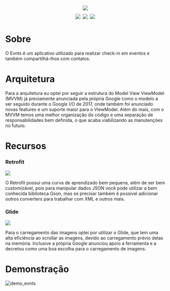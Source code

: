 <h1 align="center">
  <img src="https://i.imgur.com/B0kfF2t.png" /> <br/>
  
  <img src="https://img.shields.io/badge/kotlin-1.5.20-orange?link=https://kotlinlang.org/&link=http://right" />
  <img src="https://img.shields.io/badge/gradle-4.2.1-lightgrey" />
  <img src="https://img.shields.io/badge/sdk-19-green" />
</h1>

# Sobre
O Evnts é um aplicativo utilizado para realizar check-in em eventos e também compartilhá-lhos com contatos.

# Arquitetura
Para a arquitetura eu optei por seguir a estrutura do Model View ViewModel (MVVM) já previamente anunciada pela própria Google como o modelo a ser seguido durante o Google I/O de 2017, onde também foi anunciado novas features e um suporte maior para o ViewModel. Além do mais, com o MVVM temos uma melhor organização do código e uma separação de responsabilidades bem definida, o que acaba viabilizando as manutenções no futuro.

# Recursos
<span>
  <h3>Retrofit</h3> 
  <img src="https://img.shields.io/badge/Retrofit-2.9.0-brightgreen" /> <br/>
  
  O Retrofit possui uma curva de aprendizado bem pequena, além de ser bem customizável, pois para manipular dados JSON você pode utilizar a bem conhecida biblioteca Gson, mas se     precisar também é possível adicionar outros converters para trabalhar com XML e outros mais.
  
  <h3>Glide</h3> 
  <img src="https://img.shields.io/badge/Glide-4.12.0-9cf" /> <br/>
  
   Para o carregamento das imagens optei por utilizar o Glide, que tem uma alta eficiência ao scrollar as imagens, devido ao carregamento prévio delas na memória. Inclusive a        própria Google anunciou apoio a ferramenta e a decretou como uma boa escolha para o carregamento de imagens.  
</span>

# Demonstração
![demo_evnts](https://user-images.githubusercontent.com/37043322/124142933-0c6bb400-da61-11eb-9965-5cda2f455efd.gif)
